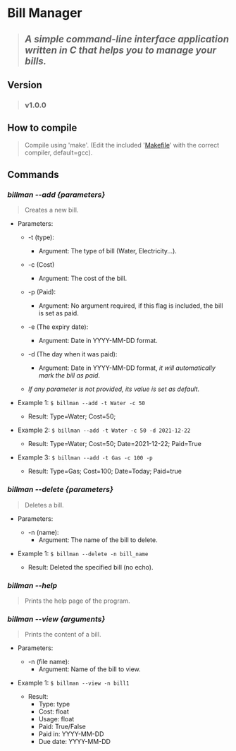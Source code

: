 # **Bill Manager**

> ## *A simple command-line interface application written in C that helps you to manage your bills.*

## **Version**

> ### v1.0.0

## **How to compile**

> Compile using 'make'. (Edit the included '[Makefile](https://github.com/Fraccs/bill-manager/blob/main/Makefile)' with the correct compiler, default=gcc).

## **Commands**

### ***billman --add {parameters}***

> Creates a new bill.

* Parameters:
    * -t (type):
        - Argument: The type of bill (Water, Electricity...).  
    
    * -c (Cost)
        * Argument: The cost of the bill.
    
    * -p (Paid):
        * Argument: No argument required, if this flag is included, the bill is set as paid.
    
    * -e (The expiry date):
        * Argument: Date in YYYY-MM-DD format.

    * -d (The day when it was paid): 
        * Argument: Date in YYYY-MM-DD format, *it will automatically mark the bill as paid*.
    
    * *If any parameter is not provided, its value is set as default.*

* Example 1: ```$ billman --add -t Water -c 50```
    * Result: Type=Water; Cost=50;

* Example 2: ```$ billman --add -t Water -c 50 -d 2021-12-22```
    * Result: Type=Water; Cost=50; Date=2021-12-22; Paid=True

* Example 3: ```$ billman --add -t Gas -c 100 -p```
    * Result: Type=Gas; Cost=100; Date=Today; Paid=true

### ***billman --delete {parameters}***

> Deletes a bill.

* Parameters: 
    * -n (name):
        * Argument: The name of the bill to delete.

* Example 1: ```$ billman --delete -n bill_name```
    * Result: Deleted the specified bill (no echo).

### ***billman --help***

> Prints the help page of the program.

### ***billman --view {arguments}***

> Prints the content of a bill.

* Parameters: 
    * -n (file name):
        * Argument: Name of the bill to view. 

* Example 1: ```$ billman --view -n bill1```
    * Result:  
        * Type: type
        * Cost: float
        * Usage: float
        * Paid: True/False
        * Paid in: YYYY-MM-DD
        * Due date: YYYY-MM-DD
